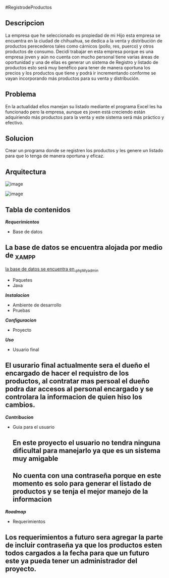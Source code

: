 #RegistrodeProductos

## Descripcion

La empresa que he seleccionado es propiedad de mi Hijo esta empresa se encuentra en la ciudad de chihuahua, se dedica a la venta y distribución de productos perecederos tales como cárnicos (pollo, res, puerco) y otros productos de consumo.
Decidí trabajar en esta empresa porque es una empresa joven y aún no cuenta con mucho personal tiene varias áreas de oportunidad y una de ellas es generar un sistema de Registro y listado de productos esto será muy benéfico para tener de manera oportuna
los precios y los productos que tiene y podrá ir incrementando conforme se vayan incorporando más productos para su venta y distribución. 

## Problema

En la actualidad ellos manejan su listado mediante el programa Excel les ha funcionado pero la empresa, aunque es joven está creciendo están adquiriendo más productos para la venta y este sistema será más práctico y efectivo.


## Solucion

Crear un programa donde se registren los productos y  les genere un listado para que lo tenga de manera oportuna y eficaz.


## Arquitectura

![image](https://github.com/Mitarea2/RegistrodeProductos/assets/157772104/5f8cafe7-5112-46b3-aad4-3d053a4a1bbe)

![image](https://github.com/Mitarea2/RegistrodeProductos/assets/157772104/54eff5dc-58bc-40e5-80ce-1949c7e52880)


## Tabla de contenidos

***Requerimientos***
- Base de datos
## La base de datos se encuentra alojada por medio de <sub>XAMPP</sub> 
[la base de datos se encuentra en <sub>phpMyadmin</sub>](https://github.com/Mitarea2/RegistrodeProductos/edit/main/README.md#tabla-de-contenidos)
- Paquetes
- Java

***Instalacion***
- Ambiente de desarrollo
- Pruebas
  
***Configuracion***
- Proyecto

***Uso***
- Usuario final

## El usurario final actualmente sera el dueño el encargado de hacer el requistro de los productos, al contratar mas persoal el dueño podra dar accesos al personal encargado y se controlara la informacion de quien hiso los cambios. 

***Contribucion***
- Guia para el usuario
  ## En este proyecto el usuario no tendra ninguna dificultal para manejarlo ya que es un sistema muy amigable
  ## No cuenta con una contraseña porque en este momento es solo para generar el listado de productos y se tenja el mejor manejo de la informacion
    
  

***Roadmap*** 
- Requerimientos
## Los requerimientos a futuro sera agregar la parte de incluir contraseña ya que los productos esten todos cargados a la fecha para que un futuro este ya pueda tener un administrador del proyecto.



